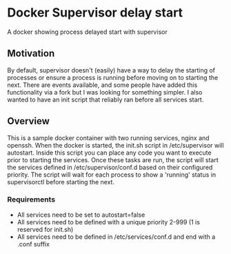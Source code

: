 # Docker Supervisor delay start
A docker showing process delayed start with supervisor

## Motivation
By default, supervisor doesn't (easily) have a way to delay the starting of processes or ensure a process is running before moving on to starting the next. There are events available, and some people have added this functionality via a fork but I was looking for something simpler. I also wanted to have an init script that reliably ran before all services start.

## Overview
This is a sample docker container with two running services, nginx and openssh. When the docker is started, the init.sh script in /etc/supervisor will autostart. Inside this script you can place any code you want to execute prior to starting the services. Once these tasks are run, the script will start the services defined in /etc/supervisor/conf.d based on their configured priority. The script will wait for each process to show a 'running' status in supervisorctl before starting the next. 

### Requirements
* All services need to be set to autostart=false
* All services need to be defined with a unique priority 2-999 (1 is reserved for init.sh)
* All services need to be defined in /etc/services/conf.d and end with a .conf suffix

